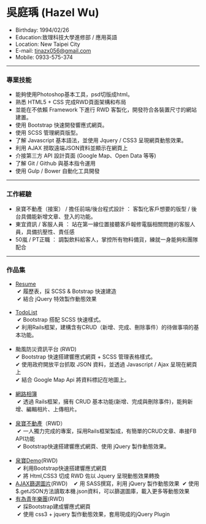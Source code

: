   
# 吳庭瑀 (Hazel Wu)
- Birthday: 1994/02/26  
- Education:致理科技大學進修部 / 應用英語  
- Location: New Taipei City  
- E-mail: tinazx056@gmail.com  
- Mobile: 0933-575-374  
<hr>

### 專業技能  
  
- 能夠使用Photoshop基本工具，psd切版成html。  
- 熟悉 HTML5 + CSS 完成RWD頁面架構和布局
- 並能在不依賴 Framework 下進行 RWD 客製化，開發符合各裝置尺寸的網站建置。  
- 使用 Bootstrap 快速開發響應式網頁。  
- 使用 SCSS 管理網頁版型。  
- 了解 Javascript 基本語法，並使用 Jquery / CSS3 呈現網頁動態效果。  
- 利用 AJAX 撈取遠端JSON資料並顯示在網頁上  
- 介接第三方 API 設計頁面 (Google Map、Open Data 等等)  
- 了解 Git / Github 與基本指令運用  
- 使用 Gulp / Bower 自動化工具開發
<hr> 
  
### 工作經驗  
  
- 泉寶不動產（接案） / 擔任前端/後台程式設計 ： 客製化客戶想要的版型 / 後台具備能新增文章、登入的功能。  
- 東宜資訊 / 客服人員 ： 站在第一線位置接聽客戶報修電腦相關問題的客服人員，具備抗壓性、責任感  
- 50嵐 / PT正職 ： 調製飲料給客人，掌控所有物料備貨，練就一身能夠和團隊配合  
<hr>

### 作品集  
  
- [Resume](https://hazelwu2.github.io/first-bootstrap-site-resume)  
  ✔ 履歷表，採 SCSS & Botstrap 快速建造  
  ✔ 結合 jQuery 特效製作動態效果  
  <br>
- [TodoList](https://todo-list-hazel.herokuapp.com/)  
  ✔ Bootstrap 搭配 SCSS 快速樣式。  
  ✔ 利用Rails框架，建構含有CRUD（新增、完成、刪除事件）的待做事項的基本功能。  
  <br>
- 颱風防災資訊平台 (RWD)  
  ✔ Bootstrap 快速搭建響應式網頁 + SCSS 管理表格樣式。  
  ✔ 使用政府開放平台抓取 JSON 資料，並透過 Javascript / Ajax 呈現在網頁上  
  ✔ 結合 Google Map Api 將資料標記在地圖上。  
  <br>
- [網路相簿](https://photo-album-hazel.herokuapp.com/photos)  
  ✔ 透過 Rails框架，擁有 CRUD 基本功能(新增、完成與刪除事件)，能夠新增、編輯相片、上傳相片。  
  <br>
- [泉寶不動產](https://www.quan-bao.com.tw/)（RWD）  
  ✔ 一人獨力完成的專案，採用Rails框架製成，有簡單的CRUD文章、串接FB API功能  
  ✔ Bootstrap快速搭建響應式網頁、使用 jQuery 製作動態效果。  
  <br>
- [泉寶Demo](https://hazelwu2.github.io/AjaxMasonryPhoto)(RWD)  
  ✔ 利用Bootstrap快速搭建響應式網頁  
  ✔ 將 Html,CSS3 切成 RWD 佐以 Jquery 呈現動態效果轉換  
  <br>
- [AJAX篩選圖片](https://hazelwu2.github.io/sample)(RWD)  
  ✔ 用 SASS撰寫，利用 jQuery 製作動態效果
  ✔ 使用$.getJSON方法讀取本機.json資料，可以篩選圖庫，載入更多等動態效果  
  <br>
- [有為青年樂團](https://hazelwu2.github.io/band/index.html)(RWD)  
  ✔ 採Bootstrap建成響應式網頁  
  ✔ 使用 css3 + jquery 製作動態效果，套用現成的jQuery Plugin  
  
  
